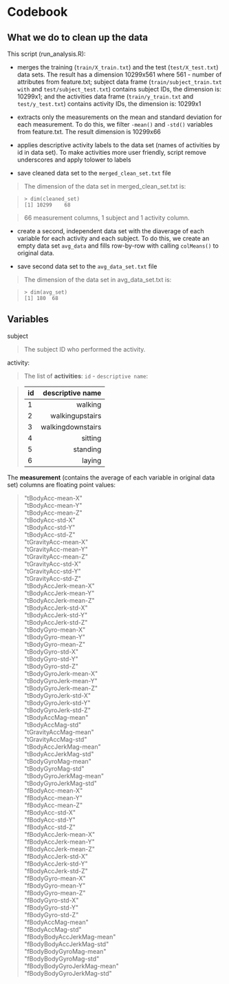 # Codebook

## What we do to clean up the data

This script (run_analysis.R):

- merges the training (`train/X_train.txt`) and the test (`test/X_test.txt`) data sets. The result has a dimension 10299x561 where 561 - number of attributes from feature.txt; subject data frame (`train/subject_train.txt with` and `test/subject_test.txt`) contains subject IDs, the dimension is: 10299x1; and the activities data frame (`train/y_train.txt` and `test/y_test.txt`) contains activity IDs, the dimension is: 10299x1

- extracts only the measurements on the mean and standard deviation for each measurement. To do this, we filter `-mean()` and `-std()` variables from feature.txt. The result dimension is 10299x66

- applies descriptive activity labels to the data set (names of activities by id in data set). To make activities more user friendly, script remove underscores and apply tolower to labels

- save cleaned data set to the `merged_clean_set.txt` file

> The dimension of the data set in merged_clean_set.txt is:

> ```
> > dim(cleaned_set)
> [1] 10299    68
> ``` 

> 66 measurement columns, 1 subject and 1 activity column.

- create a second, independent data set with the diaverage of each variable for each activity and each subject. To do this, we create an empty data set `avg_data` and fills row-by-row with calling `colMeans()` to original data.

- save second data set to the `avg_data_set.txt` file

> The dimension of the data set in avg_data_set.txt is:

> ```
> > dim(avg_set)
> [1] 180  68
> ```


## Variables

subject
> The subject ID who performed the activity.

activity:

> The list of **activities**: `id` - `descriptive name`:

> | id |           descriptive name |
> | ------------- | -----:|
> | 1 |           walking |
> | 2 |   walkingupstairs |
> | 3 | walkingdownstairs |
> | 4 |           sitting |
> | 5 |          standing |
> | 6 |            laying |

The **measurement** (contains the average of each variable in original data set) columns are floating point values:

> "tBodyAcc-mean-X"  
> "tBodyAcc-mean-Y"  
> "tBodyAcc-mean-Z"  
> "tBodyAcc-std-X"  
> "tBodyAcc-std-Y"  
> "tBodyAcc-std-Z"  
> "tGravityAcc-mean-X"  
> "tGravityAcc-mean-Y"  
> "tGravityAcc-mean-Z"  
> "tGravityAcc-std-X"  
> "tGravityAcc-std-Y"  
> "tGravityAcc-std-Z"  
> "tBodyAccJerk-mean-X"  
> "tBodyAccJerk-mean-Y"  
> "tBodyAccJerk-mean-Z"  
> "tBodyAccJerk-std-X"  
> "tBodyAccJerk-std-Y"  
> "tBodyAccJerk-std-Z"  
> "tBodyGyro-mean-X"  
> "tBodyGyro-mean-Y"  
> "tBodyGyro-mean-Z"  
> "tBodyGyro-std-X"  
> "tBodyGyro-std-Y"  
> "tBodyGyro-std-Z"  
> "tBodyGyroJerk-mean-X"  
> "tBodyGyroJerk-mean-Y"  
> "tBodyGyroJerk-mean-Z"  
> "tBodyGyroJerk-std-X"  
> "tBodyGyroJerk-std-Y"  
> "tBodyGyroJerk-std-Z"  
> "tBodyAccMag-mean"  
> "tBodyAccMag-std"  
> "tGravityAccMag-mean"  
> "tGravityAccMag-std"  
> "tBodyAccJerkMag-mean"  
> "tBodyAccJerkMag-std"  
> "tBodyGyroMag-mean"  
> "tBodyGyroMag-std"  
> "tBodyGyroJerkMag-mean"  
> "tBodyGyroJerkMag-std"  
> "fBodyAcc-mean-X"  
> "fBodyAcc-mean-Y"  
> "fBodyAcc-mean-Z"  
> "fBodyAcc-std-X"  
> "fBodyAcc-std-Y"  
> "fBodyAcc-std-Z"  
> "fBodyAccJerk-mean-X"  
> "fBodyAccJerk-mean-Y"  
> "fBodyAccJerk-mean-Z"  
> "fBodyAccJerk-std-X"  
> "fBodyAccJerk-std-Y"  
> "fBodyAccJerk-std-Z"  
> "fBodyGyro-mean-X"  
> "fBodyGyro-mean-Y"  
> "fBodyGyro-mean-Z"  
> "fBodyGyro-std-X"  
> "fBodyGyro-std-Y"  
> "fBodyGyro-std-Z"  
> "fBodyAccMag-mean"  
> "fBodyAccMag-std"  
> "fBodyBodyAccJerkMag-mean"  
> "fBodyBodyAccJerkMag-std"  
> "fBodyBodyGyroMag-mean"  
> "fBodyBodyGyroMag-std"  
> "fBodyBodyGyroJerkMag-mean"  
> "fBodyBodyGyroJerkMag-std"  


